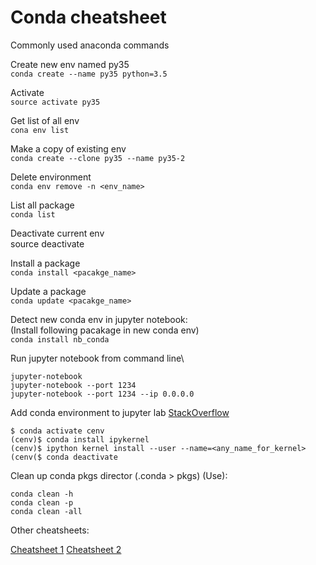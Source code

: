 # Conda cheatsheet

Commonly used anaconda commands

Create new env named py35\
`conda create --name py35 python=3.5`

Activate\
`source activate py35`

Get list of all env\
`cona env list`

Make a copy of existing env\
`conda create --clone py35 --name py35-2`

Delete environment\
`conda env remove -n <env_name>`

List all package\
`conda list`

Deactivate current env\
source deactivate

Install a package\
`conda install <pacakge_name>`

Update a package\
`conda update <pacakge_name>`

Detect new conda env in jupyter notebook:\
(Install following pacakage in new conda env)\
`conda install nb_conda`

Run jupyter notebook from command line\
```
jupyter-notebook
jupyter-notebook --port 1234
jupyter-notebook --port 1234 --ip 0.0.0.0
```

Add conda environment to jupyter lab
[StackOverflow](https://stackoverflow.com/questions/53004311/how-to-add-conda-environment-to-jupyter-lab)
```
$ conda activate cenv
(cenv)$ conda install ipykernel
(cenv)$ ipython kernel install --user --name=<any_name_for_kernel>
(cenv($ conda deactivate
```

Clean up conda pkgs director (.conda > pkgs) (Use):
```
conda clean -h
conda clean -p
conda clean -all
```

Other cheatsheets:

[Cheatsheet 1](http://know.continuum.io/rs/387-XNW-688/images/conda-cheatsheet.pdf)
[Cheatsheet 2](https://jacknorthrup.com/Multiple-Program-Languages-Documentation/conda-cheatsheet.pdf)


